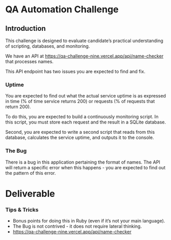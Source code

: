 # QA Automation Challenge

## Introduction

This challenge is designed to evaluate candidate’s practical understanding of scripting, databases, and monitoring.

We have an API at https://qa-challenge-nine.vercel.app/api/name-checker that processes names.

This API endpoint has two issues you are expected to find and fix.

### Uptime

You are expected to find out what the actual service uptime is as expressed in time (% of time service returns 200) or requests (% of requests that return 200).

To do this, you are expected to build a continuously monitoring script. In this script, you must store each request and the result in a SQLite database.

Second, you are expected to write a second script that reads from this database, calculates the service uptime, and outputs it to the console.

### The Bug

There is a bug in this application pertaining the format of names. The API will return a specific error when this happens - you are expected to find out the pattern of this error.

# Deliverable

### Tips & Tricks

- Bonus points for doing this in Ruby (even if it’s not your main language).
- The Bug is not contrived - it does not require lateral thinking.
- https://qa-challenge-nine.vercel.app/api/name-checker
